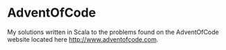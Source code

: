 # AdventOfCode
My solutions written in Scala to the problems found on the AdventOfCode website located here http://www.adventofcode.com.